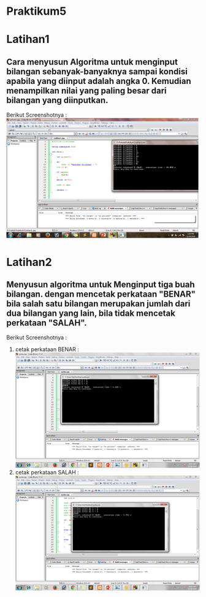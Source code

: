 # Praktikum5
  # Latihan1
  ## Cara menyusun Algoritma untuk menginput bilangan sebanyak-banyaknya sampai kondisi apabila yang diinput adalah angka 0. Kemudian menampilkan nilai yang paling besar dari bilangan yang diinputkan.
  Berikut Screenshotnya :
  ![alt text](https://github.com/Ranggaadam/Praktikum5/blob/master/latihan1.png)
  # Latihan2
  ## Menyusun algoritma untuk Menginput tiga buah bilangan. dengan mencetak perkataan "BENAR" bila salah satu bilangan merupakan jumlah dari dua bilangan yang lain, bila tidak mencetak perkataan "SALAH".
  Berikut Screenshotnya :
  1. cetak perkataan BENAR :
  ![alt text](https://github.com/Ranggaadam/Praktikum5/blob/master/latihan2(benar).png)
  2. cetak perkataan SALAH :
  ![alt text](https://github.com/Ranggaadam/Praktikum5/blob/master/latihan2(salah).png)

